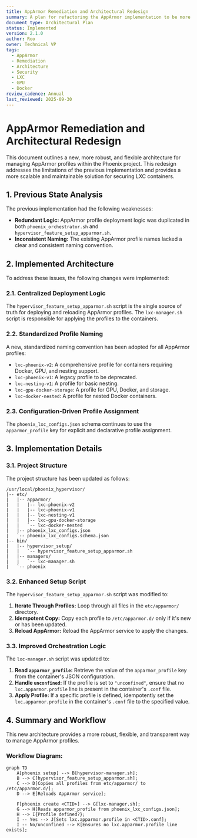 ```yaml
---
title: AppArmor Remediation and Architectural Redesign
summary: A plan for refactoring the AppArmor implementation to be more robust, flexible, and configuration-driven.
document_type: Architectural Plan
status: Implemented
version: 2.1.0
author: Roo
owner: Technical VP
tags:
  - AppArmor
  - Remediation
  - Architecture
  - Security
  - LXC
  - GPU
  - Docker
review_cadence: Annual
last_reviewed: 2025-09-30
---
```


# AppArmor Remediation and Architectural Redesign

This document outlines a new, more robust, and flexible architecture for managing AppArmor profiles within the Phoenix project. This redesign addresses the limitations of the previous implementation and provides a more scalable and maintainable solution for securing LXC containers.

## 1. Previous State Analysis

The previous implementation had the following weaknesses:

*   **Redundant Logic:** AppArmor profile deployment logic was duplicated in both `phoenix_orchestrator.sh` and `hypervisor_feature_setup_apparmor.sh`.
*   **Inconsistent Naming:** The existing AppArmor profile names lacked a clear and consistent naming convention.

## 2. Implemented Architecture

To address these issues, the following changes were implemented:

### 2.1. Centralized Deployment Logic

The `hypervisor_feature_setup_apparmor.sh` script is the single source of truth for deploying and reloading AppArmor profiles. The `lxc-manager.sh` script is responsible for applying the profiles to the containers.

### 2.2. Standardized Profile Naming

A new, standardized naming convention has been adopted for all AppArmor profiles:

*   `lxc-phoenix-v2`: A comprehensive profile for containers requiring Docker, GPU, and nesting support.
*   `lxc-phoenix-v1`: A legacy profile to be deprecated.
*   `lxc-nesting-v1`: A profile for basic nesting.
*   `lxc-gpu-docker-storage`: A profile for GPU, Docker, and storage.
*   `lxc-docker-nested`: A profile for nested Docker containers.

### 2.3. Configuration-Driven Profile Assignment

The `phoenix_lxc_configs.json` schema continues to use the `apparmor_profile` key for explicit and declarative profile assignment.

## 3. Implementation Details

### 3.1. Project Structure

The project structure has been updated as follows:

```
/usr/local/phoenix_hypervisor/
|-- etc/
|   |-- apparmor/
|   |   |-- lxc-phoenix-v2
|   |   |-- lxc-phoenix-v1
|   |   |-- lxc-nesting-v1
|   |   |-- lxc-gpu-docker-storage
|   |   `-- lxc-docker-nested
|   |-- phoenix_lxc_configs.json
|   `-- phoenix_lxc_configs.schema.json
|-- bin/
|   |-- hypervisor_setup/
|   |   `-- hypervisor_feature_setup_apparmor.sh
|   |-- managers/
|   |   `-- lxc-manager.sh
|   `-- phoenix
```

### 3.2. Enhanced Setup Script

The `hypervisor_feature_setup_apparmor.sh` script was modified to:

1.  **Iterate Through Profiles:** Loop through all files in the `etc/apparmor/` directory.
2.  **Idempotent Copy:** Copy each profile to `/etc/apparmor.d/` only if it's new or has been updated.
3.  **Reload AppArmor:** Reload the AppArmor service to apply the changes.

### 3.3. Improved Orchestration Logic

The `lxc-manager.sh` script was updated to:

1.  **Read `apparmor_profile`:** Retrieve the value of the `apparmor_profile` key from the container's JSON configuration.
2.  **Handle `unconfined`:** If the profile is set to `"unconfined"`, ensure that no `lxc.apparmor.profile` line is present in the container's `.conf` file.
3.  **Apply Profile:** If a specific profile is defined, idempotently set the `lxc.apparmor.profile` in the container's `.conf` file to the specified value.

## 4. Summary and Workflow

This new architecture provides a more robust, flexible, and transparent way to manage AppArmor profiles.

### Workflow Diagram:

```mermaid
graph TD
    A[phoenix setup] --> B[hypervisor-manager.sh];
    B --> C[hypervisor_feature_setup_apparmor.sh];
    C --> D[Copies all profiles from etc/apparmor/ to /etc/apparmor.d/];
    D --> E[Reloads AppArmor service];

    F[phoenix create <CTID>] --> G[lxc-manager.sh];
    G --> H[Reads apparmor_profile from phoenix_lxc_configs.json];
    H --> I{Profile defined?};
    I -- Yes --> J[Sets lxc.apparmor.profile in <CTID>.conf];
    I -- No/unconfined --> K[Ensures no lxc.apparmor.profile line exists];
